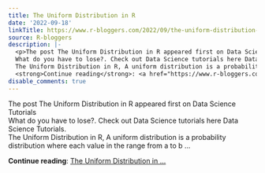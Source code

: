 ```yaml
---
title: The Uniform Distribution in R
date: '2022-09-18'
linkTitle: https://www.r-bloggers.com/2022/09/the-uniform-distribution-in-r/
source: R-bloggers
description: |-
  <p>The post The Uniform Distribution in R appeared first on Data Science Tutorials<br />
  What do you have to lose?. Check out Data Science tutorials here Data Science Tutorials.<br />
  The Uniform Distribution in R, A uniform distribution is a probability distribution where each value in the range from a to b ...</p>
  <strong>Continue reading</strong>: <a href="https://www.r-bloggers.com/2022/09/the-uniform-distribution-in-r/">The Uniform Distribution in ...
disable_comments: true
---
```

<p>The post The Uniform Distribution in R appeared first on Data Science Tutorials<br />
What do you have to lose?. Check out Data Science tutorials here Data Science Tutorials.<br />
The Uniform Distribution in R, A uniform distribution is a probability distribution where each value in the range from a to b ...</p>
<strong>Continue reading</strong>: <a href="https://www.r-bloggers.com/2022/09/the-uniform-distribution-in-r/">The Uniform Distribution in ...
